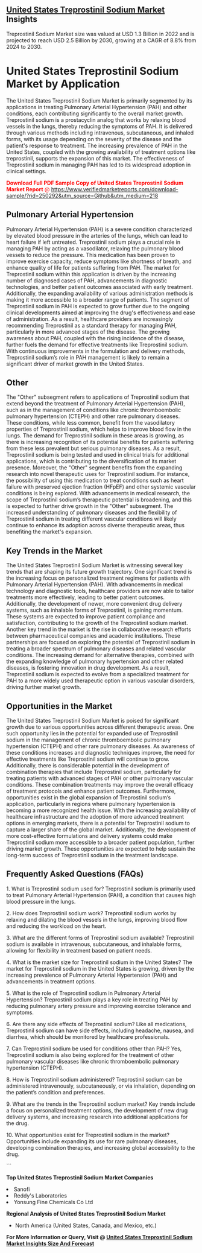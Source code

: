<h2><a href="https://www.verifiedmarketreports.com/download-sample/?rid=250292&amp;utm_source=Github&amp;utm_medium=218" target="_blank">United States Treprostinil Sodium Market</a> Insights</h2><p>Treprostinil Sodium Market size was valued at USD 1.3 Billion in 2022 and is projected to reach USD 2.5 Billion by 2030, growing at a CAGR of 8.8% from 2024 to 2030.</p><p> <h1>United States Treprostinil Sodium Market by Application</h1> <p>The United States Treprostinil Sodium Market is primarily segmented by its applications in treating Pulmonary Arterial Hypertension (PAH) and other conditions, each contributing significantly to the overall market growth. Treprostinil sodium is a prostacyclin analog that works by relaxing blood vessels in the lungs, thereby reducing the symptoms of PAH. It is delivered through various methods including intravenous, subcutaneous, and inhaled forms, with its usage depending on the severity of the disease and the patient's response to treatment. The increasing prevalence of PAH in the United States, coupled with the growing availability of treatment options like treprostinil, supports the expansion of this market. The effectiveness of Treprostinil sodium in managing PAH has led to its widespread adoption in clinical settings. <p><span class=""><span style="color: #ff0000;"><strong>Download Full PDF Sample Copy of United States Treprostinil Sodium Market Report</strong> @ </span><a href="https://www.verifiedmarketreports.com/download-sample/?rid=250292&amp;utm_source=Github&amp;utm_medium=218" target="_blank">https://www.verifiedmarketreports.com/download-sample/?rid=250292&amp;utm_source=Github&amp;utm_medium=218</a></span></p></p> <h2>Pulmonary Arterial Hypertension</h2> <p>Pulmonary Arterial Hypertension (PAH) is a severe condition characterized by elevated blood pressure in the arteries of the lungs, which can lead to heart failure if left untreated. Treprostinil sodium plays a crucial role in managing PAH by acting as a vasodilator, relaxing the pulmonary blood vessels to reduce the pressure. This medication has been proven to improve exercise capacity, reduce symptoms like shortness of breath, and enhance quality of life for patients suffering from PAH. The market for Treprostinil sodium within this application is driven by the increasing number of diagnosed cases of PAH, advancements in diagnostic technologies, and better patient outcomes associated with early treatment. Additionally, the expanding availability of various administration methods is making it more accessible to a broader range of patients. The segment of Treprostinil sodium in PAH is expected to grow further due to the ongoing clinical developments aimed at improving the drug's effectiveness and ease of administration. As a result, healthcare providers are increasingly recommending Treprostinil as a standard therapy for managing PAH, particularly in more advanced stages of the disease. The growing awareness about PAH, coupled with the rising incidence of the disease, further fuels the demand for effective treatments like Treprostinil sodium. With continuous improvements in the formulation and delivery methods, Treprostinil sodium’s role in PAH management is likely to remain a significant driver of market growth in the United States. <h2>Other</h2> <p>The "Other" subsegment refers to applications of Treprostinil sodium that extend beyond the treatment of Pulmonary Arterial Hypertension (PAH), such as in the management of conditions like chronic thromboembolic pulmonary hypertension (CTEPH) and other rare pulmonary diseases. These conditions, while less common, benefit from the vasodilatory properties of Treprostinil sodium, which helps to improve blood flow in the lungs. The demand for Treprostinil sodium in these areas is growing, as there is increasing recognition of its potential benefits for patients suffering from these less prevalent but serious pulmonary diseases. As a result, Treprostinil sodium is being tested and used in clinical trials for additional applications, which is contributing to the diversification of its market presence. Moreover, the "Other" segment benefits from the expanding research into novel therapeutic uses for Treprostinil sodium. For instance, the possibility of using this medication to treat conditions such as heart failure with preserved ejection fraction (HFpEF) and other systemic vascular conditions is being explored. With advancements in medical research, the scope of Treprostinil sodium’s therapeutic potential is broadening, and this is expected to further drive growth in the "Other" subsegment. The increased understanding of pulmonary diseases and the flexibility of Treprostinil sodium in treating different vascular conditions will likely continue to enhance its adoption across diverse therapeutic areas, thus benefiting the market's expansion. <h2>Key Trends in the Market</h2> <p>The United States Treprostinil Sodium Market is witnessing several key trends that are shaping its future growth trajectory. One significant trend is the increasing focus on personalized treatment regimens for patients with Pulmonary Arterial Hypertension (PAH). With advancements in medical technology and diagnostic tools, healthcare providers are now able to tailor treatments more effectively, leading to better patient outcomes. Additionally, the development of newer, more convenient drug delivery systems, such as inhalable forms of Treprostinil, is gaining momentum. These systems are expected to improve patient compliance and satisfaction, contributing to the growth of the Treprostinil sodium market. Another key trend in the market is the rise in collaborative research efforts between pharmaceutical companies and academic institutions. These partnerships are focused on exploring the potential of Treprostinil sodium in treating a broader spectrum of pulmonary diseases and related vascular conditions. The increasing demand for alternative therapies, combined with the expanding knowledge of pulmonary hypertension and other related diseases, is fostering innovation in drug development. As a result, Treprostinil sodium is expected to evolve from a specialized treatment for PAH to a more widely used therapeutic option in various vascular disorders, driving further market growth. <h2>Opportunities in the Market</h2> <p>The United States Treprostinil Sodium Market is poised for significant growth due to various opportunities across different therapeutic areas. One such opportunity lies in the potential for expanded use of Treprostinil sodium in the management of chronic thromboembolic pulmonary hypertension (CTEPH) and other rare pulmonary diseases. As awareness of these conditions increases and diagnostic techniques improve, the need for effective treatments like Treprostinil sodium will continue to grow. Additionally, there is considerable potential in the development of combination therapies that include Treprostinil sodium, particularly for treating patients with advanced stages of PAH or other pulmonary vascular conditions. These combination treatments may improve the overall efficacy of treatment protocols and enhance patient outcomes. Furthermore, opportunities exist in the global expansion of Treprostinil sodium’s application, particularly in regions where pulmonary hypertension is becoming a more recognized health issue. With the increasing availability of healthcare infrastructure and the adoption of more advanced treatment options in emerging markets, there is a potential for Treprostinil sodium to capture a larger share of the global market. Additionally, the development of more cost-effective formulations and delivery systems could make Treprostinil sodium more accessible to a broader patient population, further driving market growth. These opportunities are expected to help sustain the long-term success of Treprostinil sodium in the treatment landscape. <h2>Frequently Asked Questions (FAQs)</h2> <p>1. What is Treprostinil sodium used for? Treprostinil sodium is primarily used to treat Pulmonary Arterial Hypertension (PAH), a condition that causes high blood pressure in the lungs.</p> <p>2. How does Treprostinil sodium work? Treprostinil sodium works by relaxing and dilating the blood vessels in the lungs, improving blood flow and reducing the workload on the heart.</p> <p>3. What are the different forms of Treprostinil sodium available? Treprostinil sodium is available in intravenous, subcutaneous, and inhalable forms, allowing for flexibility in treatment based on patient needs.</p> <p>4. What is the market size for Treprostinil sodium in the United States? The market for Treprostinil sodium in the United States is growing, driven by the increasing prevalence of Pulmonary Arterial Hypertension (PAH) and advancements in treatment options.</p> <p>5. What is the role of Treprostinil sodium in Pulmonary Arterial Hypertension? Treprostinil sodium plays a key role in treating PAH by reducing pulmonary artery pressure and improving exercise tolerance and symptoms.</p> <p>6. Are there any side effects of Treprostinil sodium? Like all medications, Treprostinil sodium can have side effects, including headache, nausea, and diarrhea, which should be monitored by healthcare professionals.</p> <p>7. Can Treprostinil sodium be used for conditions other than PAH? Yes, Treprostinil sodium is also being explored for the treatment of other pulmonary vascular diseases like chronic thromboembolic pulmonary hypertension (CTEPH).</p> <p>8. How is Treprostinil sodium administered? Treprostinil sodium can be administered intravenously, subcutaneously, or via inhalation, depending on the patient’s condition and preferences.</p> <p>9. What are the trends in the Treprostinil sodium market? Key trends include a focus on personalized treatment options, the development of new drug delivery systems, and increasing research into additional applications for the drug.</p> <p>10. What opportunities exist for Treprostinil sodium in the market? Opportunities include expanding its use for rare pulmonary diseases, developing combination therapies, and increasing global accessibility to the drug.</p> ```</p><p><strong>Top United States Treprostinil Sodium Market Companies</strong></p><div data-test-id=""><p><li>Sanofi</li><li> Reddy's Laboratories</li><li> Yonsung Fine Chemicals Co Ltd</li></p><div><strong>Regional Analysis of&nbsp;United States Treprostinil Sodium Market</strong></div><ul><li dir="ltr"><p dir="ltr">North America&nbsp;(United States, Canada, and Mexico, etc.)</p></li></ul><p><strong>For More Information or Query, Visit @&nbsp;</strong><strong><a href="https://www.verifiedmarketreports.com/product/treprostinil-sodium-market/?utm_source=Github&amp;utm_medium=218" target="_blank">United States Treprostinil Sodium Market Insights Size And Forecast</a></strong></p></div>
